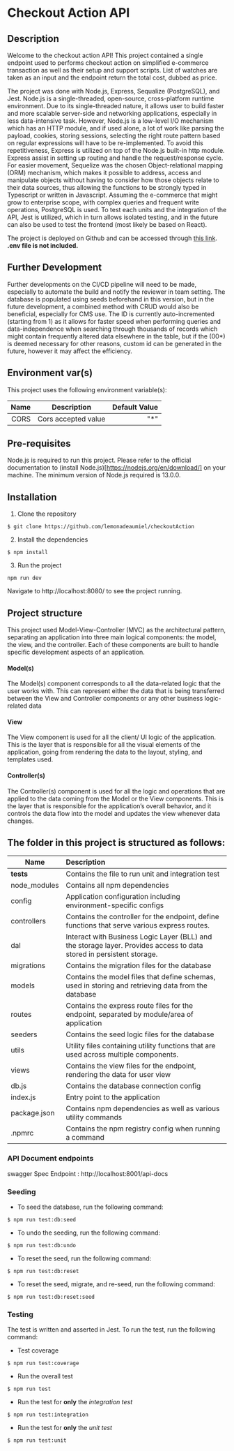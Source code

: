 # Checkout Action API
## Description
Welcome to the checkout action API! This project contained a single endpoint used to performs checkout action on simplified e-commerce transaction as well as their setup and support scripts. List of watches are taken as an input and the endpoint return the total cost, dubbed as price.

The project was done with Node.js, Express, Sequalize (PostgreSQL), and Jest. Node.js is a single-threaded, open-source, cross-platform runtime environment. Due to its single-threaded nature, it allows user to build faster and more scalable server-side and networking applications, especially in less data-intensive task. However, Node.js is a low-level I/O mechanism which has an HTTP module, and if used alone, a lot of work like parsing the payload, cookies, storing sessions, selecting the right route pattern based on regular expressions will have to be re-implemented. To avoid this repetitiveness, Express is utilized on top of the Node.js built-in http module. Express assist in setting up routing and handle the request/response cycle.
For easier movement, Sequelize was the chosen Object-relational mapping (ORM) mechanism, which makes it possible to address, access and manipulate objects without having to consider how those objects relate to their data sources, thus allowing the functions to be strongly typed in Typescript or written in Javascript. Assuming the e-commerce  that might grow to enterprise scope, with complex queries and frequent write operations, PostgreSQL is used. To test each units and the integration of the API, Jest is utilized, which in turn allows isolated testing, and in the future can also be used to test the frontend (most likely be based on React).

The project is deployed on Github and can be accessed through [this link](https://github.com/lemonadeaumiel/checkoutAction). **.env file is not included.**


## Further Development
Further developments on the CI/CD pipeline will need to be made, especially to automate the build and notify the reviewer in team setting. The database is populated using seeds beforehand in this version, but in the future development, a combined method with CRUD would also be beneficial, especially for CMS use. The ID is currently auto-incremented (starting from 1) as it allows for faster speed when performing queries and data-independence when searching through thousands of records which might contain frequently altered data elsewhere in the table, but if the (00*) is deemed necessary for other reasons, custom id can be generated in the future, however it may affect the efficiency.


## Environment var(s)
This project uses the following environment variable(s):

| Name      | Description         | Default Value|
| ---------:|:-------------------:| ------------:|
| CORS      | Cors accepted value | "*"          |


## Pre-requisites
Node.js is required to run this project. Please refer to the official documentation to (install Node.js)[https://nodejs.org/en/download/] on your machine.
The minimum version of Node.js required is 13.0.0.


## Installation
1. Clone the repository
```
$ git clone https://github.com/lemonadeaumiel/checkoutAction
```
2. Install the dependencies
```
$ npm install
```
3. Run the project
```
npm run dev
```
Navigate to http://localhost:8080/ to see the project running.


## Project structure
This project used Model-View-Controller (MVC) as the architectural pattern, separating an application into three main logical components: the model, the view, and the controller. Each of these components are built to handle specific development aspects of an application.

#### **Model(s)**
The Model(s) component corresponds to all the data-related logic that the user works with. This can represent either the data that is being transferred between the View and Controller components or any other business logic-related data
#### **View**
The View component is used for all the client/ UI logic of the application. This is the layer that is responsible for all the visual elements of the application, going from rendering the data to the layout, styling, and templates used.
#### **Controller(s)**
The Controller(s) component is used for all the logic and operations that are applied to the data coming from the Model or the View components. This is the layer that is responsible for the application’s overall behavior, and it controls the data flow into the model and updates the view whenever data changes.

## The folder in this project is structured as follows:

| Name          |Description                                                                                                           |
| ------------- |:---------------------------------------------------------------------------------------------------------------------|
| __tests__     | Contains the file to run unit and integration test                                                                   |
| node_modules  | Contains all npm dependencies                                                                                        |
| config        | Application configuration including environment-specific configs                                                     |
| controllers   | Contains the controller for the endpoint, define functions that serve various express routes.                        |
| dal           | Interact with Business Logic Layer (BLL) and the storage layer. Provides access to data stored in persistent storage.|
| migrations    | Contains the migration files for the database                                                                        |
| models        | Contains the model files that define schemas, used in storing and retrieving data from the database                  |
| routes        | Contains the express route files for the endpoint, separated by module/area of application                           |
| seeders       | Contains the seed logic files for the database                                                                       |
| utils         | Utility files containing utility functions that are used across multiple components.                                 |
| views         | Contains the view files for the endpoint, rendering the data for user view                                           |
| db.js         | Contains the database connection config                                                                              |
| index.js      | Entry point to the application                                                                                       |
| package.json  | Contains npm dependencies as well as various utility commands                                                        |
| .npmrc        | Contains the npm registry config when running a command                                                              |

### API Document endpoints
swagger Spec Endpoint : http://localhost:8001/api-docs

### Seeding
* To seed the database, run the following command:
```
$ npm run test:db:seed
```
* To undo the seeding, run the following command:
```
$ npm run test:db:undo
```
* To reset the seed, run the following command:
```
$ npm run test:db:reset
```
* To reset the seed, migrate, and re-seed, run the following command:
```
$ npm run test:db:reset:seed
```

### Testing
The test is written and asserted in Jest. To run the test, run the following command:
* Test coverage
```
$ npm run test:coverage
```
* Run the overall test
```
$ npm run test
```
* Run the test for **only** the *integration test*
```
$ npm run test:integration
```
* Run the test for **only** the *unit test*
```
$ npm run test:unit
```




